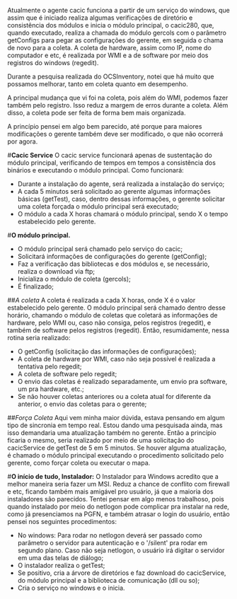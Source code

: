   Atualmente o agente cacic funciona a partir de um serviço do windows, que assim que é iniciado realiza algumas verificações de diretório e consistência dos módulos e inicia o módulo principal, o cacic280, que, quando executado, realiza a chamada do módulo gercols com o parâmetro getConfigs para pegar as configurações do gerente, em seguida o chama de novo para a coleta. A coleta de hardware, assim como IP, nome do computador e etc, é realizada por WMI e a de software por meio dos registros do windows (regedit).

  Durante a pesquisa realizada do OCSInventory, notei que há muito que possamos melhorar, tanto em coleta quanto em desempenho.

  A principal mudança que vi foi na coleta, pois além do WMI, podemos fazer também pelo registro. Isso reduz a margem de erros durante a coleta. Além disso, a coleta pode ser feita de forma bem mais organizada.

  A princípio pensei em algo bem parecido, até porque para maiores modificações o gerente também deve ser modificado, o que não ocorrerá por agora.


#**Cacic Service**
  O cacic service funcionará apenas de sustentação do módulo principal, verificando de tempos em tempos a consistência dos binários e executando o módulo principal.
  Como funcionará:
  * Durante a instalação do agente, será realizada a instalação do serviço;
  * A cada 5 minutos será solicitado ao gerente algumas informações básicas (getTest), caso, dentro dessas informações, o gerente solicitar uma coleta forçada o módulo principal será executado;
  * O módulo a cada X horas chamará o módulo principal, sendo X o tempo estabelecido pelo gerente.

#**O módulo principal.**
  * O módulo principal será chamado pelo serviço do cacic;
  * Solicitará informações de configurações do gerente (getConfig);
  * Faz a verificação das bibliotecas e dos módulos e, se necessário, realiza o download via ftp;
  * Inicializa o módulo de coleta (gercols);
  * É finalizado;

##*A coleta*
  A coleta é realizada a cada X horas, onde X é o valor estabelecido pelo gerente. O módulo principal será chamado dentro desse horário, chamando o módulo de coletas que coletará as informações de hardware, pelo WMI ou, caso não consiga, pelos registros (regedit), e também de software pelos registros (regedit).
  Então, resumidamente, nessa rotina seria realizado:

  * O getConfig (solicitação das informações de configurações);
  * A coleta de hardware por WMI, caso não seja possível é realizada a tentativa pelo regedit;
  * A coleta de software pelo regedit;
  * O envio das coletas é realizado separadamente, um envio pra software, um pra hardware, etc.;
  * Se não houver coletas anteriores ou a coleta atual for diferente da anterior, o envio das coletas para o gerente;

##*Força Coleta*
  Aqui vem minha maior dúvida, estava pensando em algum tipo de sincronia em tempo real. Estou dando uma pesquisada ainda, mas isso demandaria uma atualização também no gerente. Então a princípio ficaria o mesmo, seria realizado por meio de uma solicitação do cacicService de getTest de 5 em 5 minutos. Se houver alguma atualização, é chamado o módulo principal executando o procedimento solicitado pelo gerente, como forçar coleta ou executar o mapa.

#**O início de tudo, Instalador:**
  O Instalador para Windows acredito que a melhor maneira seria fazer um MSI. Reduz a chance de conflito com firewall e etc, ficando também mais amigável pro usuário, já que a maioria dos instaladores são parecidos.
Tentei pensar em algo menos trabalhoso, pois quando instalado por meio do netlogon pode complicar pra instalar na rede, como já presenciamos na PGFN, e também atrasar o login do usuário, então pensei nos seguintes procedimentos:
  * No windows: Para rodar no netlogon deverá ser passado como parâmetro o servidor para autenticação e o '/silent' pra rodar em segundo plano. Caso não seja netlogon, o usuário irá digitar o servidor em uma das telas de diálogo;
  * O instalador realiza o getTest;
  * Se positivo, cria a árvore de diretórios e faz download do cacicService, do módulo principal e a biblioteca de comunicação (dll ou so);
  * Cria o serviço no windows e o inicia.
